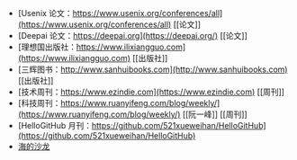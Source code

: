 - [Usenix 论文：https://www.usenix.org/conferences/all](https://www.usenix.org/conferences/all) [[论文]]
- [Deepai 论文：https://deepai.org](https://deepai.org/) [[论文]]
- [理想国出版社：https://www.ilixiangguo.com](https://www.ilixiangguo.com) [[出版社]]
- [三辉图书：http://www.sanhuibooks.com](http://www.sanhuibooks.com) [[出版社]]
- [技术周刊：https://www.ezindie.com](https://www.ezindie.com) [[周刊]]
- [科技周刊：https://www.ruanyifeng.com/blog/weekly/](https://www.ruanyifeng.com/blog/weekly/) [[阮一峰]] [[周刊]]
- [HelloGitHub 月刊：https://github.com/521xueweihan/HelloGitHub](https://github.com/521xueweihan/HelloGitHub)
- [海的沙龙](http://headsalon.org)